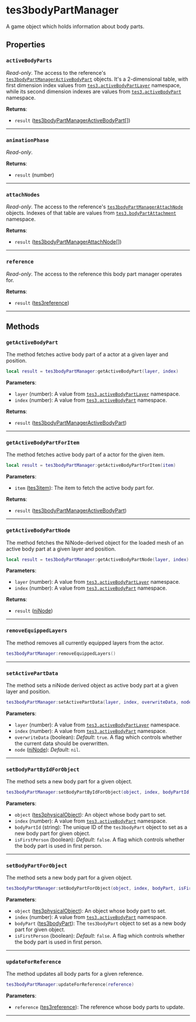 # tes3bodyPartManager

A game object which holds information about body parts.

## Properties

### `activeBodyParts`

*Read-only*. The access to the reference's [`tes3bodyPartManagerActiveBodyPart`](https://mwse.github.io/MWSE/types/tes3bodyPartManagerActiveBodyPart/) objects. It's a 2-dimensional table, with first dimension index values from [`tes3.activeBodyPartLayer`](https://mwse.github.io/MWSE/references/active-body-part-layers/) namespace, while its second dimension indexes are values from [`tes3.activeBodyPart`](https://mwse.github.io/MWSE/references/active-body-parts/) namespace.

**Returns**:

* `result` ([tes3bodyPartManagerActiveBodyPart](../../types/tes3bodyPartManagerActiveBodyPart)[])

***

### `animationPhase`

*Read-only*. 

**Returns**:

* `result` (number)

***

### `attachNodes`

*Read-only*. The access to the reference's [`tes3bodyPartManagerAttachNode`](https://mwse.github.io/MWSE/types/tes3bodyPartManagerAttachNode/) objects. Indexes of that table are values from [`tes3.bodyPartAttachment`](https://mwse.github.io/MWSE/references/body-part-attachments/) namespace.

**Returns**:

* `result` ([tes3bodyPartManagerAttachNode](../../types/tes3bodyPartManagerAttachNode)[])

***

### `reference`

*Read-only*. The access to the reference this body part manager operates for.

**Returns**:

* `result` ([tes3reference](../../types/tes3reference))

***

## Methods

### `getActiveBodyPart`

The method fetches active body part of a actor at a given layer and position.

```lua
local result = tes3bodyPartManager:getActiveBodyPart(layer, index)
```

**Parameters**:

* `layer` (number): A value from [`tes3.activeBodyPartLayer`](https://mwse.github.io/MWSE/references/active-body-part-layers/) namespace.
* `index` (number): A value from [`tes3.activeBodyPart`](https://mwse.github.io/MWSE/references/active-body-parts/) namespace.

**Returns**:

* `result` ([tes3bodyPartManagerActiveBodyPart](../../types/tes3bodyPartManagerActiveBodyPart))

***

### `getActiveBodyPartForItem`

The method fetches active body part of a actor for the given item.

```lua
local result = tes3bodyPartManager:getActiveBodyPartForItem(item)
```

**Parameters**:

* `item` ([tes3item](../../types/tes3item)): The item to fetch the active body part for.

**Returns**:

* `result` ([tes3bodyPartManagerActiveBodyPart](../../types/tes3bodyPartManagerActiveBodyPart))

***

### `getActiveBodyPartNode`

The method fetches the NiNode-derived object for the loaded mesh of an active body part at a given layer and position.

```lua
local result = tes3bodyPartManager:getActiveBodyPartNode(layer, index)
```

**Parameters**:

* `layer` (number): A value from [`tes3.activeBodyPartLayer`](https://mwse.github.io/MWSE/references/active-body-part-layers/) namespace.
* `index` (number): A value from [`tes3.activeBodyPart`](https://mwse.github.io/MWSE/references/active-body-parts/) namespace.

**Returns**:

* `result` ([niNode](../../types/niNode))

***

### `removeEquippedLayers`

The method removes all currently equipped layers from the actor.

```lua
tes3bodyPartManager:removeEquippedLayers()
```

***

### `setActivePartData`

The method sets a niNode derived object as active body part at a given layer and position.

```lua
tes3bodyPartManager:setActivePartData(layer, index, overwriteData, node)
```

**Parameters**:

* `layer` (number): A value from [`tes3.activeBodyPartLayer`](https://mwse.github.io/MWSE/references/active-body-part-layers/) namespace.
* `index` (number): A value from [`tes3.activeBodyPart`](https://mwse.github.io/MWSE/references/active-body-parts/) namespace.
* `overwriteData` (boolean): *Default*: `true`. A flag which controls whether the current data should be overwritten.
* `node` ([niNode](../../types/niNode)): *Default*: `nil`. 

***

### `setBodyPartByIdForObject`

The method sets a new body part for a given object.

```lua
tes3bodyPartManager:setBodyPartByIdForObject(object, index, bodyPartId, isFirstPerson)
```

**Parameters**:

* `object` ([tes3physicalObject](../../types/tes3physicalObject)): An object whose body part to set.
* `index` (number): A value from [`tes3.activeBodyPart`](https://mwse.github.io/MWSE/references/active-body-parts/) namespace.
* `bodyPartId` (string): The unique ID of the `tes3bodyPart` object to set as a new body part for given object.
* `isFirstPerson` (boolean): *Default*: `false`. A flag which controls whether the body part is used in first person.

***

### `setBodyPartForObject`

The method sets a new body part for a given object.

```lua
tes3bodyPartManager:setBodyPartForObject(object, index, bodyPart, isFirstPerson)
```

**Parameters**:

* `object` ([tes3physicalObject](../../types/tes3physicalObject)): An object whose body part to set.
* `index` (number): A value from [`tes3.activeBodyPart`](https://mwse.github.io/MWSE/references/active-body-parts/) namespace.
* `bodyPart` ([tes3bodyPart](../../types/tes3bodyPart)): The `tes3bodyPart` object to set as a new body part for given object.
* `isFirstPerson` (boolean): *Default*: `false`. A flag which controls whether the body part is used in first person.

***

### `updateForReference`

The method updates all body parts for a given reference.

```lua
tes3bodyPartManager:updateForReference(reference)
```

**Parameters**:

* `reference` ([tes3reference](../../types/tes3reference)): The reference whose body parts to update.

***

